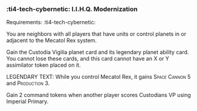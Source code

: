 ### :ti4-tech-cybernetic: **I.I.H.Q. Modernization**

Requirements: :ti4-tech-cybernetic:

You are neighbors with all players that have units or control planets in or adjacent to the Mecatol Rex system.

Gain the Custodia Vigilia planet card and its legendary planet ability card.
You cannot lose these cards, and this card cannot have an X or Y assimilator token placed on it.

LEGENDARY TEXT: While you control Mecatol Rex, it gains <span style="font-variant:small-caps;">Space Cannon</span> 5 and <span style="font-variant:small-caps;">Production</span> 3.

Gain 2 command tokens when another player scores Custodians VP using Imperial Primary.
